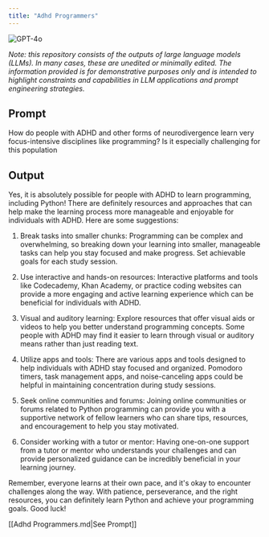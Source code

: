 ```yaml
---
title: "Adhd Programmers"
---
```

![GPT-4o](https://img.shields.io/badge/GPT--4o-3333FF?style=for-the-badge&logo=openai&logoColor=white)



*Note: this repository consists of the outputs of large language models (LLMs). In many cases, these are unedited or minimally edited. The information provided is for demonstrative purposes only and is intended to highlight constraints and capabilities in LLM applications and prompt engineering strategies.*


## Prompt

How do people with ADHD and other forms of neurodivergence learn very focus-intensive disciplines like programming? Is it especially challenging for this population

## Output

Yes, it is absolutely possible for people with ADHD to learn programming, including Python! There are definitely resources and approaches that can help make the learning process more manageable and enjoyable for individuals with ADHD. Here are some suggestions:

1. Break tasks into smaller chunks: Programming can be complex and overwhelming, so breaking down your learning into smaller, manageable tasks can help you stay focused and make progress. Set achievable goals for each study session.

2. Use interactive and hands-on resources: Interactive platforms and tools like Codecademy, Khan Academy, or practice coding websites can provide a more engaging and active learning experience which can be beneficial for individuals with ADHD.

3. Visual and auditory learning: Explore resources that offer visual aids or videos to help you better understand programming concepts. Some people with ADHD may find it easier to learn through visual or auditory means rather than just reading text.

4. Utilize apps and tools: There are various apps and tools designed to help individuals with ADHD stay focused and organized. Pomodoro timers, task management apps, and noise-canceling apps could be helpful in maintaining concentration during study sessions.

5. Seek online communities and forums: Joining online communities or forums related to Python programming can provide you with a supportive network of fellow learners who can share tips, resources, and encouragement to help you stay motivated.

6. Consider working with a tutor or mentor: Having one-on-one support from a tutor or mentor who understands your challenges and can provide personalized guidance can be incredibly beneficial in your learning journey.

Remember, everyone learns at their own pace, and it's okay to encounter challenges along the way. With patience, perseverance, and the right resources, you can definitely learn Python and achieve your programming goals. Good luck!

[[Adhd Programmers.md|See Prompt]]